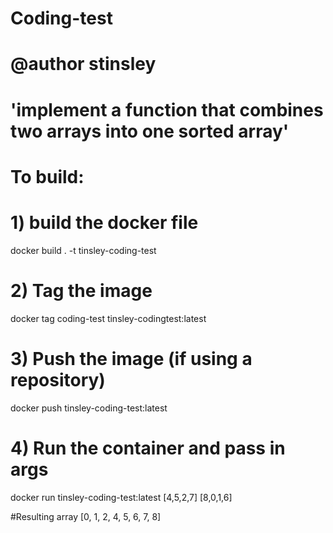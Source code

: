 # Coding-test
# @author stinsley

# 'implement a function that combines two arrays into one sorted array'

# To build: 
# 1) build the docker file
docker build . -t tinsley-coding-test

# 2) Tag the image 
docker tag coding-test tinsley-codingtest:latest

# 3) Push the image (if using a repository) 
docker push tinsley-coding-test:latest

# 4) Run the container and pass in args
docker run tinsley-coding-test:latest [4,5,2,7] [8,0,1,6]

#Resulting array
[0, 1, 2, 4, 5, 6, 7, 8]

